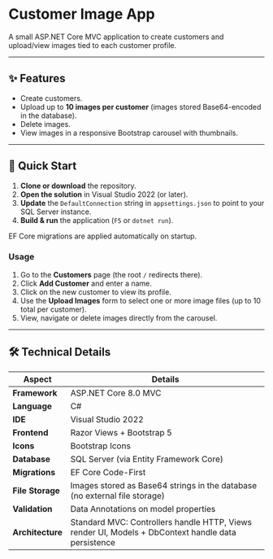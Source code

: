 # Customer Image App

A small ASP.NET Core MVC application to create customers and upload/view images tied to each customer profile.

---

## ✨ Features
- Create customers.
- Upload up to **10 images per customer** (images stored Base64-encoded in the database).
- Delete images.
- View images in a responsive Bootstrap carousel with thumbnails.

---

## 🚀 Quick Start

1. **Clone or download** the repository.
2. **Open the solution** in Visual Studio 2022 (or later).
3. **Update** the `DefaultConnection` string in `appsettings.json` to point to your SQL Server instance.
4. **Build & run** the application (`F5` or `dotnet run`).

EF Core migrations are applied automatically on startup.

### Usage
1. Go to the **Customers** page (the root `/` redirects there).
2. Click **Add Customer** and enter a name.
3. Click on the new customer to view its profile.
4. Use the **Upload Images** form to select one or more image files (up to 10 total per customer).
5. View, navigate or delete images directly from the carousel.

---

## 🛠️ Technical Details

| Aspect              | Details |
|---------------------|---------|
| **Framework**       | ASP.NET Core 8.0 MVC |
| **Language**        | C# |
| **IDE**             | Visual Studio 2022 |
| **Frontend**        | Razor Views + Bootstrap 5 |
| **Icons**           | Bootstrap Icons |
| **Database**        | SQL Server (via Entity Framework Core) |
| **Migrations**      | EF Core Code-First |
| **File Storage**    | Images stored as Base64 strings in the database (no external file storage) |
| **Validation**      | Data Annotations on model properties |
| **Architecture**    | Standard MVC: Controllers handle HTTP, Views render UI, Models + DbContext handle data persistence |
